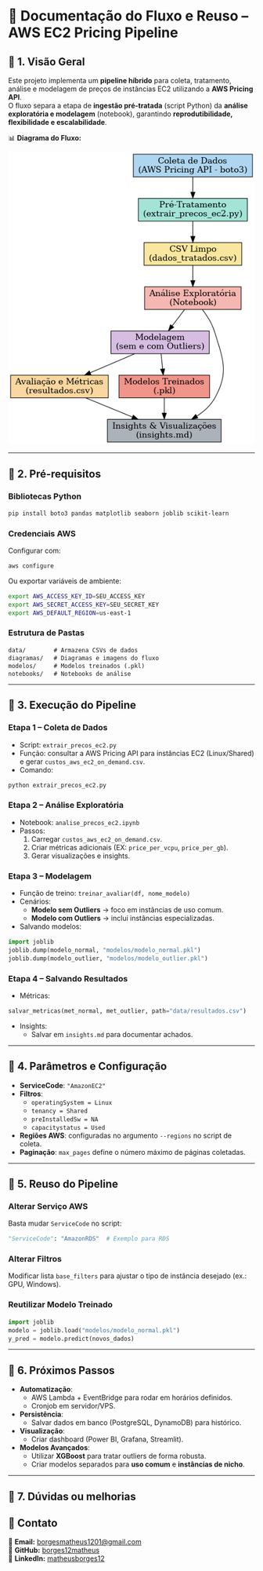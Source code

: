 # 📄 Documentação do Fluxo e Reuso – AWS EC2 Pricing Pipeline

## 📌 1. Visão Geral
Este projeto implementa um **pipeline híbrido** para coleta, tratamento, análise e modelagem de preços de instâncias EC2 utilizando a **AWS Pricing API**.  
O fluxo separa a etapa de **ingestão pré-tratada** (script Python) da **análise exploratória e modelagem** (notebook), garantindo **reprodutibilidade, flexibilidade e escalabilidade**.

📊 **Diagrama do Fluxo:**

![Fluxo do Pipeline](diagramas/fluxo_coleta_analise_aws.png)

---

## 📌 2. Pré-requisitos

### **Bibliotecas Python**
```bash
pip install boto3 pandas matplotlib seaborn joblib scikit-learn
```

### **Credenciais AWS**
Configurar com:
```bash
aws configure
```
Ou exportar variáveis de ambiente:
```bash
export AWS_ACCESS_KEY_ID=SEU_ACCESS_KEY
export AWS_SECRET_ACCESS_KEY=SEU_SECRET_KEY
export AWS_DEFAULT_REGION=us-east-1
```

### **Estrutura de Pastas**
```
data/        # Armazena CSVs de dados
diagramas/   # Diagramas e imagens do fluxo
modelos/     # Modelos treinados (.pkl)
notebooks/   # Notebooks de análise
```

---

## 📌 3. Execução do Pipeline

### **Etapa 1 – Coleta de Dados**
- Script: `extrair_precos_ec2.py`
- Função: consultar a AWS Pricing API para instâncias EC2 (Linux/Shared) e gerar `custos_aws_ec2_on_demand.csv`.
- Comando:
```bash
python extrair_precos_ec2.py
```

### **Etapa 2 – Análise Exploratória**
- Notebook: `analise_precos_ec2.ipynb`
- Passos:
  1. Carregar `custos_aws_ec2_on_demand.csv`.
  2. Criar métricas adicionais (EX: `price_per_vcpu`, `price_per_gb`).
  3. Gerar visualizações e insights.

### **Etapa 3 – Modelagem**
- Função de treino: `treinar_avaliar(df, nome_modelo)`
- Cenários:
  - **Modelo sem Outliers** → foco em instâncias de uso comum.
  - **Modelo com Outliers** → inclui instâncias especializadas.
- Salvando modelos:
```python
import joblib
joblib.dump(modelo_normal, "modelos/modelo_normal.pkl")
joblib.dump(modelo_outlier, "modelos/modelo_outlier.pkl")
```

### **Etapa 4 – Salvando Resultados**
- Métricas:
```python
salvar_metricas(met_normal, met_outlier, path="data/resultados.csv")
```
- Insights:
  - Salvar em `insights.md` para documentar achados.

---

## 📌 4. Parâmetros e Configuração
- **ServiceCode**: `"AmazonEC2"`
- **Filtros**:
  - `operatingSystem = Linux`
  - `tenancy = Shared`
  - `preInstalledSw = NA`
  - `capacitystatus = Used`
- **Regiões AWS**: configuradas no argumento `--regions` no script de coleta.
- **Paginação**: `max_pages` define o número máximo de páginas coletadas.

---

## 📌 5. Reuso do Pipeline

### Alterar Serviço AWS
Basta mudar `ServiceCode` no script:
```python
"ServiceCode": "AmazonRDS"  # Exemplo para RDS
```

### Alterar Filtros
Modificar lista `base_filters` para ajustar o tipo de instância desejado (ex.: GPU, Windows).

### Reutilizar Modelo Treinado
```python
import joblib
modelo = joblib.load("modelos/modelo_normal.pkl")
y_pred = modelo.predict(novos_dados)
```

---

## 📌 6. Próximos Passos
- **Automatização**:
  - AWS Lambda + EventBridge para rodar em horários definidos.
  - Cronjob em servidor/VPS.
- **Persistência**:
  - Salvar dados em banco (PostgreSQL, DynamoDB) para histórico.
- **Visualização**:
  - Criar dashboard (Power BI, Grafana, Streamlit).
- **Modelos Avançados**:
  - Utilizar **XGBoost** para tratar outliers de forma robusta.
  - Criar modelos separados para **uso comum** e **instâncias de nicho**.

---

## 📌 7. Dúvidas ou melhorias

## **💬 Contato**  

📧 **Email:** borgesmatheus1201@gmail.com  
🐍 **GitHub:** [borges12matheus](https://github.com/borges12matheus)  
🔗 **LinkedIn:** [matheusborges12](https://www.linkedin.com/in/matheusborges12/)
